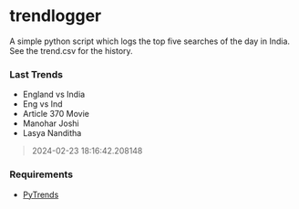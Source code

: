 # trendlogger
A simple python script which logs the top five searches of the day in India.<br>See the trend.csv for the history.<br>

<!-- Last Trends -->
### Last Trends
* England vs India
* Eng vs Ind
* Article 370 Movie
* Manohar Joshi
* Lasya Nanditha
> 2024-02-23 18:16:42.208148

<!-- Requirements -->
### Requirements
* [PyTrends](https://github.com/dreyco676/pytrends)
